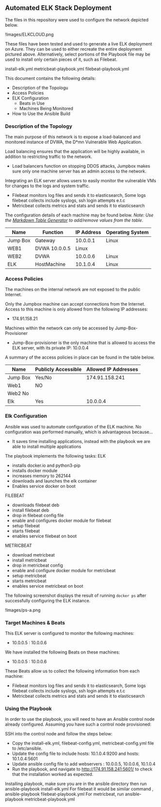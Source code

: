## Automated ELK Stack Deployment

The files in this repository were used to configure the network depicted below.

!Images/ELKCLOUD.png

These files have been tested and used to generate a live ELK deployment on Azure. They can be used to either recreate the entire deployment pictured above. Alternatively, select portions of the Playbook file may be used to install only certain pieces of it, such as Filebeat.

install-elk.yml
metricbeat-playbook.yml
filebeat-playbook.yml


This document contains the following details:
- Description of the Topologu
- Access Policies
- ELK Configuration
  - Beats in Use
  - Machines Being Monitored
- How to Use the Ansible Build


### Description of the Topology

The main purpose of this network is to expose a load-balanced and monitored instance of DVWA, the D*mn Vulnerable Web Application.

Load balancing ensures that the application will be highly available, in addition to restricting traffic to the network.
- Load balancers function on stopping DDOS attacks, Jumpbox makes sure only one machine server has an admin access to the network.

Integrating an ELK server allows users to easily monitor the vulnerable VMs for changes to the logs and system traffic.
- Filebeat monitors log files and sends it to elasticsearch, Some logs filebeat collects include syslogs, ssh login attempts e.t.c
- Metricbeat collects metrics and stats and sends it to elasticsearch

The configuration details of each machine may be found below.
_Note: Use the [Markdown Table Generator](http://www.tablesgenerator.com/markdown_tables) to add/remove values from the table_.

| Name     | Function  | IP Address | Operating System |
|----------|---------- |------------|------------------|
| Jump Box | Gateway   | 10.0.0.1   | Linux            |
| WEB1     |  DVWA       10.0.0.5   | Linux            |
| WEB2     |  DVWA     | 10.0.0.6   | Linux            |
| ELK      |HostMachine| 10.1.0.4   | Linux            |

### Access Policies

The machines on the internal network are not exposed to the public Internet. 

Only the Jumpbox machine can accept connections from the Internet. Access to this machine is only allowed from the following IP addresses:
- 174.91.158.21

Machines within the network can only be accessed by Jump-Box-Provisioner
- Jump-Box-provisioner is the only machine that is allowed to access the ELK server, with its private IP: 10.0.0.4

A summary of the access policies in place can be found in the table below.

| Name     | Publicly Accessible | Allowed IP Addresses |
|----------|---------------------|----------------------|
| Jump Box | Yes/No              | 174.91.158.241       |
| Web1     | NO                  |                      |
| Web2       No
  Elk      | Yes                 | 10.0.0.4             |

### Elk Configuration

Ansible was used to automate configuration of the ELK machine. No configuration was performed manually, which is advantageous because...
- It saves time installing applications, instead with the playbook we are able to install multiple applications

The playbook implements the following tasks:
ELK 
-  installs docker.io and python3-pip
-  installs docker module
-  increases memory to 262144
-  downloads and launches the elk container
-  Enables service docker on boot

FILEBEAT
-  downloads filebeat deb
-  install filebeat deb
-  drop in filebeat config file
-  enable and configures docker module for filebeat
-  setup filebeat
-  starts filebeat
-  enables service filebeat on boot

METRICBEAT
-  download metricbeat
-  install metricbeat 
-  drop in metricbeat config
-  enable and configure docker module for metricbeat
-  setup metricbeat
-  starts metricbeat
-  enables service metricbeat on boot

The following screenshot displays the result of running `docker ps` after successfully configuring the ELK instance.

!Images/ps-a.png

### Target Machines & Beats
This ELK server is configured to monitor the following machines:
- 10.0.0.5 : 10.0.0.6

We have installed the following Beats on these machines:
- 10.0.0.5 : 10.0.0.6

These Beats allow us to collect the following information from each machine:
- Filebeat monitors log files and sends it to elasticsearch, Some logs filebeat collects include syslogs, ssh login attempts e.t.c
- Metricbeat collects metrics and stats and sends it to elasticsearch


### Using the Playbook
In order to use the playbook, you will need to have an Ansible control node already configured. Assuming you have such a control node provisioned: 

SSH into the control node and follow the steps below:
- Copy the install-elk.yml, filebeat-config.yml, metricbeat-config.yml file to /etc/ansible.
- Update the config file to include hosts: 10.1.0.4:9200 and hosts: 10.1.0.4:5601
- Update ansible config file to add webservers : 10.0.0.5, 10.0.0.6, 10.1.0.4
- Run the playbook, and navigate to http://174.91.158.241:5601/ to check that the installation worked as expected.

Installing playbook, make sure you are in the ansible directory then run ansible-playbook install-elk.yml
For filebeat it would be similar command , ansible-playbook filebeat-playbook.yml
For metricbeat, run ansible-playbook metricbeat-playbook.yml
